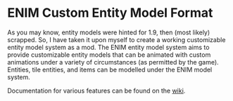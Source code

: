 # ENIM Custom Entity Model Format
As you may know, entity models were hinted for 1.9, then (most likely) scrapped. So, I have taken it upon myself to create a working customizable entity model system as a mod. The ENIM entity model system aims to provide customizable entity models that can be animated with custom animations under a variety of circumstances (as permitted by the game). Entities, tile entities, and items can be modelled under the ENIM model system.

Documentation for various features can be found on the [wiki](https://github.com/kvverti/enim/wiki).
